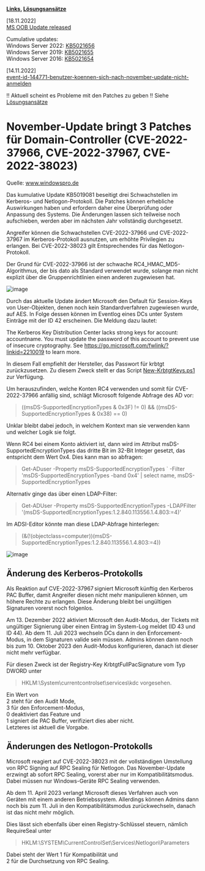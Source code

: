 **[Links](links.md), [Lösungsansätze](solutions.md)**

[18.11.2022]   
[MS OOB Update released](https://learn.microsoft.com/en-us/windows/release-health/windows-message-center#2961)  
  
Cumulative updates:   
Windows Server 2022: [KB5021656](https://support.microsoft.com/de-de/topic/november-17-2022-kb5021656-os-build-20348-1251-out-of-band-b165e8dd-cc02-4912-9cfa-a6b2b1016c37)  
Windows Server 2019: [KB5021655](https://support.microsoft.com/de-de/topic/17-november-2022-kb5021655-bs-build-17763-3653-out-of-band-8e0c94f1-0a7d-4602-a47b-1f086434bb16)  
Windows Server 2016: [KB5021654](https://support.microsoft.com/de-de/topic/17-november-2022-kb5021654-bs-build-14393-5502-out-of-band-3bccb4df-bfa1-4c70-9ce3-d5842e3af467)  

 
[14.11.2022]  
[event-id-144771-benutzer-koennen-sich-nach-november-update-nicht-anmelden](https://www.windowspro.de/news/event-id-144771-benutzer-koennen-sich-nach-november-update-nicht-anmelden/05227.html) 


!! Aktuell scheint es Probleme mit den Patches zu geben !!
Siehe [Lösungsansätze](solutions.md)

# November-Update bringt 3 Patches für Domain-Controller (CVE-2022-37966, CVE-2022-37967, CVE-2022-38023)
Quelle: www.windowspro.de

Das kumulative Update KB5019081 beseitigt drei Schwachstellen im Kerberos- und Netlogon-Protokoll. 
Die Patches können erhebliche Auswirkungen haben und erfordern daher eine Überprüfung oder Anpassung des Systems. 
Die Änderungen lassen sich teilweise noch aufschieben, werden aber im nächsten Jahr vollständig durchgesetzt.

Angreifer können die Schwachstellen CVE-2022-37966 und CVE-2022-37967 im Kerberos-Protokoll ausnutzen, um erhöhte 
Privilegien zu erlangen. Bei CVE-2022-38023 gilt Entsprechendes für das Netlogon-Protokoll.

Der Grund für CVE-2022-37966 ist der schwache RC4_HMAC_MD5-Algorithmus, der bis dato als Standard verwendet wurde, 
solange man nicht explizit über die Gruppenrichtlinien einen anderen zugewiesen hat.

![image](https://user-images.githubusercontent.com/7205231/201438805-0fa92651-42ff-45bf-a518-b36933fbd600.png)

Durch das aktuelle Update ändert Microsoft den Default für Session-Keys von User-Objekten, denen noch kein 
Standardverfahren zugewiesen wurde, auf AES. In Folge dessen können im Eventlog eines DCs unter System Einträge 
mit der ID 42 erscheinen. Die Meldung dazu lautet:

The Kerberos Key Distribution Center lacks strong keys for account: accountname. You must update the password of 
this account to prevent use of insecure cryptography. See https://go.microsoft.com/fwlink/?linkid=2210019 to learn more.

In diesem Fall empfiehlt der Hersteller, das Passwort für krbtgt zurückzusetzen. 
Zu diesem Zweck stellt er das Script [New-KrbtgtKeys.ps1](https://github.com/microsoft/New-KrbtgtKeys.ps1) zur Verfügung.

Um herauszufinden, welche Konten RC4 verwenden und somit für CVE-2022-37966 anfällig sind, schlägt Microsoft folgende 
Abfrage des AD vor:

> ((msDS-SupportedEncryptionTypes & 0x3F) != 0) && ((msDS-SupportedEncryptionTypes & 0x38) == 0)

Unklar bleibt dabei jedoch, in welchem Kontext man sie verwenden kann und welcher Logik sie folgt.

Wenn RC4 bei einem Konto aktiviert ist, dann wird im Attribut msDS-SupportedEncryptionTypes das dritte Bit 
im 32-Bit Integer gesetzt, das entspricht dem Wert 0x4. Dies kann man so abfragen:

> Get-ADuser -Property msDS-SupportedEncryptionTypes `
> -Filter 'msDS-SupportedEncryptionTypes -band 0x4' |
> select name, msDS-SupportedEncryptionTypes

Alternativ ginge das über einen LDAP-Filter:

> Get-ADUser -Property msDS-SupportedEncryptionTypes -LDAPFilter '(msDS-SupportedEncryptionTypes:1.2.840.113556.1.4.803:=4)'

Im ADSI-Editor könnte man diese LDAP-Abfrage hinterlegen:

> (&(!(objectclass=computer))(msDS-SupportedEncryptionTypes:1.2.840.113556.1.4.803:=4))

![image](https://user-images.githubusercontent.com/7205231/201439229-d2e8841a-07ac-4834-b2d2-1ba37c730be7.png)

## Änderung des Kerberos-Protokolls
Als Reaktion auf CVE-2022-37967 signiert Microsoft künftig den Kerberos PAC Buffer, damit Angreifer diesen nicht mehr 
manipulieren können, um höhere Rechte zu erlangen. Diese Änderung bleibt bei ungültigen Signaturen vorerst noch folgenlos.

Am 13. Dezember 2022 aktiviert Microsoft den Audit-Modus, der Tickets mit ungültiger Signierung über einen Eintrag im 
System-Log meldet (ID 43 und ID 44). Ab dem 11. Juli 2023 wechseln DCs dann in den Enforcement-Modus, in dem Signaturen 
valide sein müssen. Admins können dann noch bis zum 10. Oktober 2023 den Audit-Modus konfigurieren, danach ist dieser 
nicht mehr verfügbar.

Für diesen Zweck ist der Registry-Key KrbtgtFullPacSignature vom Typ DWORD unter
> HKLM:\System\currentcontrolset\services\kdc
vorgesehen. 

Ein Wert von   
2 steht für den Audit Mode,  
3 für den Enforcement-Modus,  
0 deaktiviert das Feature und  
1 signiert die PAC Buffer, verifiziert dies aber nicht.  
Letzteres ist aktuell die Vorgabe.  

## Änderungen des Netlogon-Protokolls
Microsoft reagiert auf CVE-2022-38023 mit der vollständigen Umstellung von RPC Signing auf RPC Sealing für Netlogon. 
Das November-Update erzwingt ab sofort RPC Sealing, vorerst aber nur im Kompatibilitätsmodus. Dabei müssen nur 
Windows-Geräte RPC Sealing verwenden.

Ab dem 11. April 2023 verlangt Microsoft dieses Verfahren auch von Geräten mit einem anderen Betriebssystem. 
Allerdings können Admins dann noch bis zum 11. Juli in den Kompatibilitätsmodus zurückwechseln, danach ist 
das nicht mehr möglich.

Dies lässt sich ebenfalls über einen Registry-Schlüssel steuern, nämlich RequireSeal unter
> HKLM:\SYSTEM\CurrentControlSet\Services\Netlogon\Parameters

Dabei steht der Wert 1 für Kompatibilität und  
2 für die Durchsetzung von RPC Sealing.  

